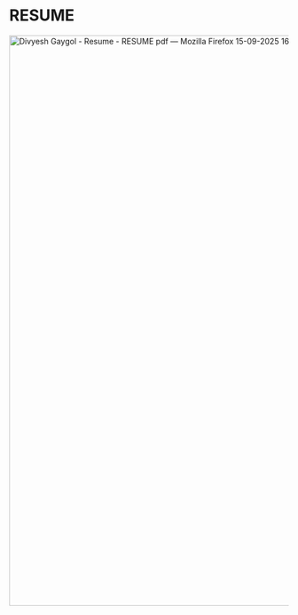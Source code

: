 # RESUME
 <img width="629" height="1027" alt="Divyesh Gaygol - Resume - RESUME pdf — Mozilla Firefox 15-09-2025 16_06_54" src="https://github.com/user-attachments/assets/3e7d6a6e-a7ea-4475-afe3-9783af12d8d9" />


